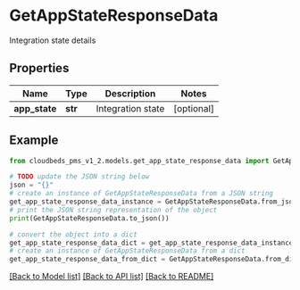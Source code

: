 # GetAppStateResponseData

Integration state details

## Properties

Name | Type | Description | Notes
------------ | ------------- | ------------- | -------------
**app_state** | **str** | Integration state | [optional] 

## Example

```python
from cloudbeds_pms_v1_2.models.get_app_state_response_data import GetAppStateResponseData

# TODO update the JSON string below
json = "{}"
# create an instance of GetAppStateResponseData from a JSON string
get_app_state_response_data_instance = GetAppStateResponseData.from_json(json)
# print the JSON string representation of the object
print(GetAppStateResponseData.to_json())

# convert the object into a dict
get_app_state_response_data_dict = get_app_state_response_data_instance.to_dict()
# create an instance of GetAppStateResponseData from a dict
get_app_state_response_data_from_dict = GetAppStateResponseData.from_dict(get_app_state_response_data_dict)
```
[[Back to Model list]](../README.md#documentation-for-models) [[Back to API list]](../README.md#documentation-for-api-endpoints) [[Back to README]](../README.md)


